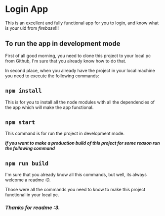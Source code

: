 # Login App

This is an excellent and fully functional app for you to login, and know what is your uid from _firebase_!!!

## To run the app in development mode

First of all good morning, you need to clone this project to your local pc from Github, I'm sure that you already know how to do that.

In second place, when you already have the project in your local machine you need to execute the following commands:

## `npm install`

This is for you to install all the node modules with all the dependencies of the app which will make the app functional.

## `npm start`
 
This command is for run the project in development mode.

___If you want to make a production build of this project for some reason run the following command___

## `npm run build`

I'm sure that you already know all this commands, but well, its always welcome a readme :D.

Those were all the commands you need to know to make this project functional in your local pc.

### ___Thanks for readme :3.___
